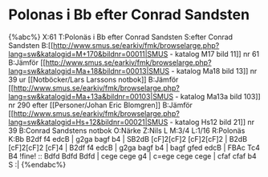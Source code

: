 # Polonas i Bb efter Conrad Sandsten

{%abc%}
X:61
T:Polonäs i Bb efter Conrad Sandsten
S:efter Conrad Sandsten
B:[[http://www.smus.se/earkiv/fmk/browselarge.php?lang=sw&katalogid=M+170&bildnr=00011|SMUS - katalog M17 bild 11]] nr 61
B:Jämför [[http://www.smus.se/earkiv/fmk/browselarge.php?lang=sw&katalogid=Ma+18&bildnr=00013|SMUS - katalog Ma18 bild 13]] nr 39 ur [[Notböcker/Lars Larssons notbok]]
B:Jämför [[http://www.smus.se/earkiv/fmk/browselarge.php?lang=sw&katalogid=Ma+13a&bildnr=00103|SMUS - katalog Ma13a bild 103]] nr 290 efter [[Personer/Johan Eric Blomgren]]
B:Jämför [[http://www.smus.se/earkiv/fmk/browselarge.php?lang=sw&katalogid=Hs+12&bildnr=00021|SMUS - katalog Hs12 bild 21]] nr 39
B:Conrad Sandstens notbok
O:Närke
Z:Nils L
M:3/4
L:1/16
R:Polonäs
K:Bb
B2df f4 edcB | g2ga bagf b4 | SB2dB [cF]2[cF]2 [cF]2[cF]2 | B2dB [cF]2[cF]2 [cF]4 | 
B2df f4 edcB | g2ga bagf b4 | bagf gfed edcB | FBAc Tc4 B4 !fine! ::
Bdfd Bdfd Bdfd | cege cege g4 | c=ege cege cege | cfaf cfaf b4 S :| 
{%endabc%}
